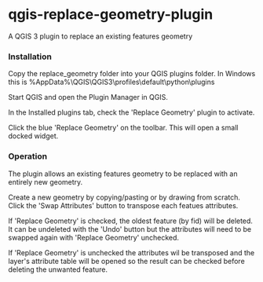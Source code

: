 # qgis-replace-geometry-plugin
A QGIS 3 plugin to replace an existing features geometry

### Installation
Copy the replace_geometry folder into your QGIS plugins folder.
In Windows this is %AppData%\QGIS\QGIS3\profiles\default\python\plugins

Start QGIS and open the Plugin Manager in QGIS.

In the Installed plugins tab, check the 'Replace Geometry' plugin to activate.

Click the blue 'Replace Geometry' on the toolbar. This will open a small docked widget.

### Operation
The plugin allows an existing features geometry to be replaced with an entirely new geometry. 

Create a new geometry by copying/pasting or by drawing from scratch. Click the 'Swap Attributes' button to transpose each featues attributes. 
    
If 'Replace Geometry' is checked, the oldest feature (by fid) will be deleted. It can be undeleted with the 'Undo' button but the attributes will need to be swapped again with 'Replace Geometry' unchecked. 

If 'Replace Geometry' is unchecked the attributes wil be transposed and the layer's attribute table will be opened so the result can be checked before deleting the unwanted feature.
